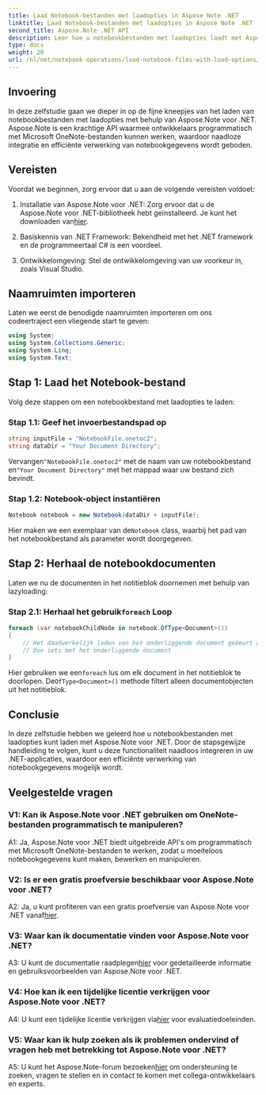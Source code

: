 ```yaml
---
title: Laad Notebook-bestanden met laadopties in Aspose Note .NET
linktitle: Laad Notebook-bestanden met laadopties in Aspose Note .NET
second_title: Aspose.Note .NET API
description: Leer hoe u notebookbestanden met laadopties laadt met Aspose.Note voor .NET. Integreer deze functionaliteit naadloos in uw .NET-applicaties voor een efficiënte verwerking van notebookgegevens.
type: docs
weight: 20
url: /nl/net/notebook-operations/load-notebook-files-with-load-options/
---
```

## Invoering

In deze zelfstudie gaan we dieper in op de fijne kneepjes van het laden van notebookbestanden met laadopties met behulp van Aspose.Note voor .NET. Aspose.Note is een krachtige API waarmee ontwikkelaars programmatisch met Microsoft OneNote-bestanden kunnen werken, waardoor naadloze integratie en efficiënte verwerking van notebookgegevens wordt geboden.

## Vereisten

Voordat we beginnen, zorg ervoor dat u aan de volgende vereisten voldoet:

1.  Installatie van Aspose.Note voor .NET: Zorg ervoor dat u de Aspose.Note voor .NET-bibliotheek hebt geïnstalleerd. Je kunt het downloaden van[hier](https://releases.aspose.com/note/net/).

2. Basiskennis van .NET Framework: Bekendheid met het .NET framework en de programmeertaal C# is een voordeel.

3. Ontwikkelomgeving: Stel de ontwikkelomgeving van uw voorkeur in, zoals Visual Studio.

## Naamruimten importeren

Laten we eerst de benodigde naamruimten importeren om ons codeertraject een vliegende start te geven:

```csharp
using System;
using System.Collections.Generic;
using System.Linq;
using System.Text;
```

## Stap 1: Laad het Notebook-bestand

Volg deze stappen om een notebookbestand met laadopties te laden:

### Stap 1.1: Geef het invoerbestandspad op

```csharp
string inputFile = "NotebookFile.onetoc2";
string dataDir = "Your Document Directory";
```

 Vervangen`"NotebookFile.onetoc2"` met de naam van uw notebookbestand en`"Your Document Directory"` met het mappad waar uw bestand zich bevindt.

### Stap 1.2: Notebook-object instantiëren

```csharp
Notebook notebook = new Notebook(dataDir + inputFile);
```

 Hier maken we een exemplaar van de`Notebook` class, waarbij het pad van het notebookbestand als parameter wordt doorgegeven.

## Stap 2: Herhaal de notebookdocumenten

Laten we nu de documenten in het notitieblok doornemen met behulp van lazyloading:

###  Stap 2.1: Herhaal het gebruik`foreach` Loop

```csharp
foreach (var notebookChildNode in notebook.OfType<Document>()) 
{
    // Het daadwerkelijk laden van het onderliggende document gebeurt alleen hier.
    // Doe iets met het onderliggende document
}
```

 Hier gebruiken we een`foreach` lus om elk document in het notitieblok te doorlopen. De`OfType<Document>()` methode filtert alleen documentobjecten uit het notitieblok.

## Conclusie

In deze zelfstudie hebben we geleerd hoe u notebookbestanden met laadopties kunt laden met Aspose.Note voor .NET. Door de stapsgewijze handleiding te volgen, kunt u deze functionaliteit naadloos integreren in uw .NET-applicaties, waardoor een efficiënte verwerking van notebookgegevens mogelijk wordt.

## Veelgestelde vragen

### V1: Kan ik Aspose.Note voor .NET gebruiken om OneNote-bestanden programmatisch te manipuleren?

A1: Ja, Aspose.Note voor .NET biedt uitgebreide API's om programmatisch met Microsoft OneNote-bestanden te werken, zodat u moeiteloos notebookgegevens kunt maken, bewerken en manipuleren.

### V2: Is er een gratis proefversie beschikbaar voor Aspose.Note voor .NET?

 A2: Ja, u kunt profiteren van een gratis proefversie van Aspose.Note voor .NET vanaf[hier](https://releases.aspose.com/).

### V3: Waar kan ik documentatie vinden voor Aspose.Note voor .NET?

 A3: U kunt de documentatie raadplegen[hier](https://reference.aspose.com/note/net/) voor gedetailleerde informatie en gebruiksvoorbeelden van Aspose.Note voor .NET.

### V4: Hoe kan ik een tijdelijke licentie verkrijgen voor Aspose.Note voor .NET?

 A4: U kunt een tijdelijke licentie verkrijgen via[hier](https://purchase.aspose.com/temporary-license/) voor evaluatiedoeleinden.

### V5: Waar kan ik hulp zoeken als ik problemen ondervind of vragen heb met betrekking tot Aspose.Note voor .NET?

 A5: U kunt het Aspose.Note-forum bezoeken[hier](https://forum.aspose.com/c/note/28) om ondersteuning te zoeken, vragen te stellen en in contact te komen met collega-ontwikkelaars en experts.